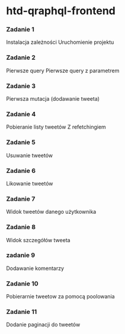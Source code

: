 # htd-qraphql-frontend

### Zadanie 1
Instalacja zależności 
Uruchomienie projektu

### Zadanie 2
Pierwsze query
Pierwsze query z parametrem

### Zadanie 3 
Pierwsza mutacja (dodawanie tweeta)

### Zadanie 4
Pobieranie listy tweetów
Z refetchingiem

### Zadanie 5
Usuwanie tweetów

### Zadanie 6
Likowanie tweetów

### Zadanie 7 
Widok tweetów danego użytkownika

### Zadanie 8 
Widok szczegółów tweeta

### zadanie 9 
Dodawanie komentarzy

### Zadanie 10
Pobierarnie tweetow za pomocą poolowania

### Zadanie 11
Dodanie paginacji do tweetów
